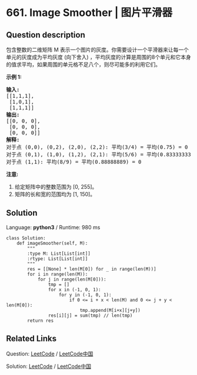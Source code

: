 # 661. Image Smoother | 图片平滑器

## Question description

<!--If you want to use the English description, use <p>Given a 2D integer matrix M representing the gray scale of an image, you need to design a smoother to make the gray scale of each cell becomes the average gray scale (rounding down) of all the 8 surrounding cells and itself.  If a cell has less than 8 surrounding cells, then use as many as you can.</p>

<p><b>Example 1:</b><br />
<pre>
<b>Input:</b>
[[1,1,1],
 [1,0,1],
 [1,1,1]]
<b>Output:</b>
[[0, 0, 0],
 [0, 0, 0],
 [0, 0, 0]]
<b>Explanation:</b>
For the point (0,0), (0,2), (2,0), (2,2): floor(3/4) = floor(0.75) = 0
For the point (0,1), (1,0), (1,2), (2,1): floor(5/6) = floor(0.83333333) = 0
For the point (1,1): floor(8/9) = floor(0.88888889) = 0
</pre>
</p>

<p><b>Note:</b><br>
<ol>
<li>The value in the given matrix is in the range of [0, 255].</li>
<li>The length and width of the given matrix are in the range of [1, 150].</li>
</ol>
</p> instead-->
<p>包含整数的二维矩阵 M 表示一个图片的灰度。你需要设计一个平滑器来让每一个单元的灰度成为平均灰度&nbsp;(向下舍入) ，平均灰度的计算是周围的8个单元和它本身的值求平均，如果周围的单元格不足八个，则尽可能多的利用它们。</p>

<p><strong>示例 1:</strong></p>

<pre>
<strong>输入:</strong>
[[1,1,1],
 [1,0,1],
 [1,1,1]]
<strong>输出:</strong>
[[0, 0, 0],
 [0, 0, 0],
 [0, 0, 0]]
<strong>解释:</strong>
对于点 (0,0), (0,2), (2,0), (2,2): 平均(3/4) = 平均(0.75) = 0
对于点 (0,1), (1,0), (1,2), (2,1): 平均(5/6) = 平均(0.83333333) = 0
对于点 (1,1): 平均(8/9) = 平均(0.88888889) = 0
</pre>

<p><strong>注意:</strong></p>

<ol>
	<li>给定矩阵中的整数范围为 [0, 255]。</li>
	<li>矩阵的长和宽的范围均为&nbsp;[1, 150]。</li>
</ol>




## Solution

Language: **python3**  /  Runtime: 980 ms

```python3
class Solution:
    def imageSmoother(self, M):
        """
        :type M: List[List[int]]
        :rtype: List[List[int]]
        """
        res = [[None] * len(M[0]) for _ in range(len(M))]
        for i in range(len(M)):
            for j in range(len(M[0])):
                tmp = []
                for x in (-1, 0, 1):
                    for y in (-1, 0, 1):
                        if 0 <= i + x < len(M) and 0 <= j + y < len(M[0]):
                            tmp.append(M[i+x][j+y])
                res[i][j] = sum(tmp) // len(tmp)
        return res
```



## Related Links

Question: [LeetCode](https://leetcode.com/problems/image-smoother/description/)  /  [LeetCode中国](https://leetcode-cn.com/problems/image-smoother/description/)

Solution: [LeetCode](https://leetcode.com/articles/image-smoother/)  /  [LeetCode中国](https://leetcode-cn.com/articles/image-smoother/)
